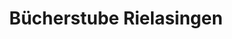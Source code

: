 ---
title: "Bücherstube Rielasingen"
url: /rielasingen-worblingen/buecherstube-rielasingen/
shop: Bücher
---